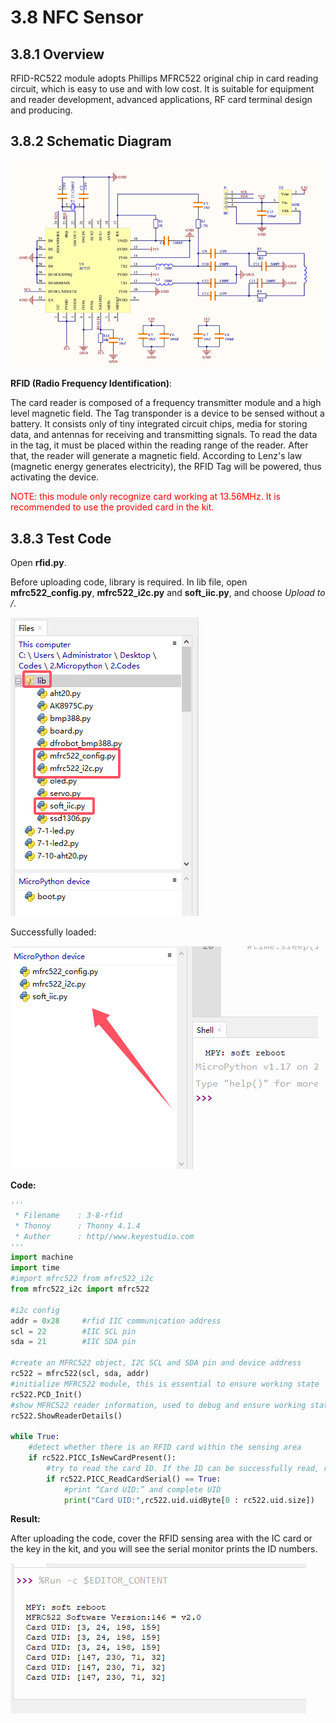 # 3.8 NFC Sensor

## 3.8.1 Overview

RFID-RC522 module adopts Phillips MFRC522 original chip in card reading circuit, which is easy to use and with low cost. It is suitable for equipment and reader development, advanced applications, RF card terminal design and producing.

##  3.8.2 Schematic Diagram

![6-8-2](./media/6-8-2.png)

**RFID (Radio Frequency Identification)**: 

The card reader is composed of a frequency transmitter module and a high level magnetic field. The Tag transponder is a device to be sensed without a battery. It consists only of tiny integrated circuit chips, media for storing data, and antennas for receiving and transmitting signals. To read the data in the tag, it must be placed within the reading range of the reader. After that, the reader will generate a magnetic field. According to Lenz's law (magnetic energy generates electricity), the RFID Tag will be powered, thus activating the device.

<p style="color:red;">NOTE: this module only recognize card working at 13.56MHz. It is recommended to use the provided card in the kit.</p>

## 3.8.3 Test Code

Open **rfid.py**.

Before uploading code, library is required. In lib file, open **mfrc522_config.py**, **mfrc522_i2c.py** and **soft_iic.py**, and choose *Upload to /*.

![](./media/7-8-1.png)

Successfully loaded: 

![](./media/7-8-2.png)

**Code:**

```python
'''
 * Filename    : 3-8-rfid
 * Thonny      : Thonny 4.1.4
 * Auther      : http//www.keyestudio.com
'''
import machine
import time
#import mfrc522 from mfrc522_i2c
from mfrc522_i2c import mfrc522

#i2c config
addr = 0x28		#rfid IIC communication address
scl = 22		#IIC SCL pin
sda = 21		#IIC SDA pin

#create an MFRC522 object, I2C SCL and SDA pin and device address
rc522 = mfrc522(scl, sda, addr)
#initialize MFRC522 module, this is essential to ensure working state
rc522.PCD_Init()
#show MFRC522 reader information, used to debug and ensure working state
rc522.ShowReaderDetails()        

while True:
    #detect whether there is an RFID card within the sensing area
    if rc522.PICC_IsNewCardPresent():
        #try to read the card ID. If the ID can be successfully read, return True.
        if rc522.PICC_ReadCardSerial() == True:
            #print “Card UID:” and complete UID
            print("Card UID:",rc522.uid.uidByte[0 : rc522.uid.size])

```

**Result:** 

After uploading the code, cover the RFID sensing area with the IC card or the key in the kit, and you will see the serial monitor prints the ID numbers. 

![](./media/7-8-3.png)

